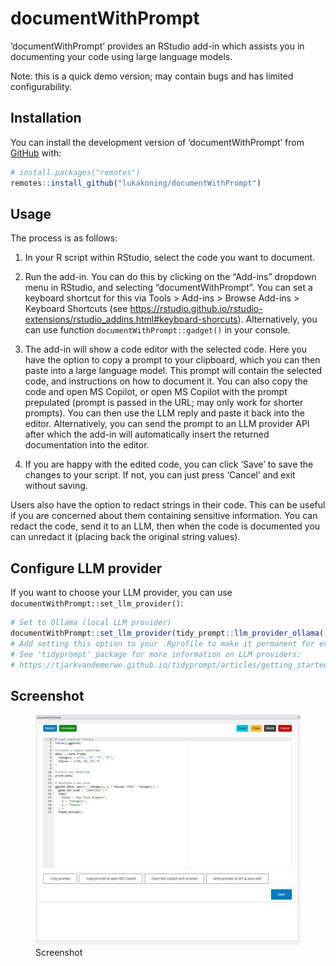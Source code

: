 
<!-- README.md is generated from README.Rmd. Please edit that file -->

# documentWithPrompt

<!-- badges: start -->
<!-- badges: end -->

‘documentWithPrompt’ provides an RStudio add-in which assists you in
documenting your code using large language models.

Note: this is a quick demo version; may contain bugs and has limited
configurability.

## Installation

You can install the development version of ‘documentWithPrompt’ from
[GitHub](https://github.com/lukakoning/documentWithPrompt) with:

``` r
# install.packages("remotes")
remotes::install_github("lukakoning/documentWithPrompt")
```

## Usage

The process is as follows:

1)  In your R script within RStudio, select the code you want to
    document.

2)  Run the add-in. You can do this by clicking on the “Add-ins”
    dropdown menu in RStudio, and selecting “documentWithPrompt”. You
    can set a keyboard shortcut for this via Tools \> Add-ins \> Browse
    Add-ins \> Keyboard Shortcuts (see
    <https://rstudio.github.io/rstudio-extensions/rstudio_addins.html#keyboard-shorcuts>).
    Alternatively, you can use function `documentWithPrompt::gadget()`
    in your console.

3)  The add-in will show a code editor with the selected code. Here you
    have the option to copy a prompt to your clipboard, which you can
    then paste into a large language model. This prompt will contain the
    selected code, and instructions on how to document it. You can also
    copy the code and open MS Copilot, or open MS Copilot with the
    prompt prepulated (prompt is passed in the URL; may only work for
    shorter prompts). You can then use the LLM reply and paste it back
    into the editor. Alternatively, you can send the prompt to an LLM
    provider API after which the add-in will automatically insert the
    returned documentation into the editor.

4)  If you are happy with the edited code, you can click ‘Save’ to save
    the changes to your script. If not, you can just press ‘Cancel’ and
    exit without saving.

Users also have the option to redact strings in their code. This can be
useful if you are concerned about them containing sensitive information.
You can redact the code, send it to an LLM, then when the code is
documented you can unredact it (placing back the original string
values).

## Configure LLM provider

If you want to choose your LLM provider, you can use
`documentWithPrompt::set_llm_provider()`:

``` r
# Set to Ollama (local LLM provider)
documentWithPrompt::set_llm_provider(tidy_prompt::llm_provider_ollama())
# Add setting this option to your .Rprofile to make it permanent for every new R session
# See 'tidyprompt' package for more information on LLM providers: 
# https://tjarkvandemerwe.github.io/tidyprompt/articles/getting_started.html#setup-an-llm-provider
```

## Screenshot

<figure>
<img src="img/screenshot.jpg" alt="Screenshot" />
<figcaption aria-hidden="true">Screenshot</figcaption>
</figure>
